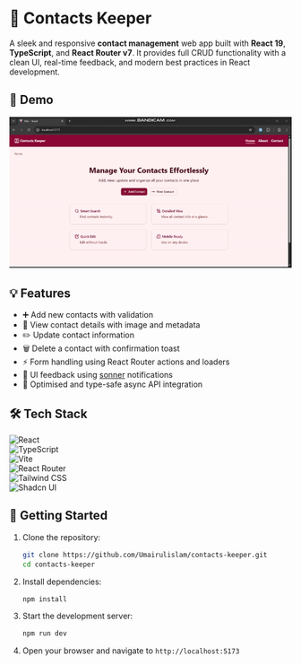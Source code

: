 # 📇 Contacts Keeper

A sleek and responsive **contact management** web app built with **React 19**, **TypeScript**, and **React Router v7**.
It provides full CRUD functionality with a clean UI, real-time feedback, and modern best practices in React development.

## 🎥 Demo

![Demo](/src/assets/demo.gif)

## 💡 Features

- ➕ Add new contacts with validation
- 🧾 View contact details with image and metadata
- ✏️ Update contact information
- 🗑️ Delete a contact with confirmation toast
- ⚡ Form handling using React Router actions and loaders
- 💬 UI feedback using [sonner](https://sonner.emilkowal.dev/) notifications
- 🔄 Optimised and type-safe async API integration

## 🛠 Tech Stack

![React](https://img.shields.io/badge/React-61DAFB?logo=react&logoColor=white)  
![TypeScript](https://img.shields.io/badge/TypeScript-3178C6?logo=typescript&logoColor=white)  
![Vite](https://img.shields.io/badge/Vite-646CFF?logo=vite&logoColor=white)  
![React Router](https://img.shields.io/badge/React_Router-CA4245?logo=react-router&logoColor=white)  
![Tailwind CSS](https://img.shields.io/badge/Tailwind_CSS-06B6D4?logo=tailwindcss&logoColor=white)  
![Shadcn UI](https://img.shields.io/badge/Shadcn_UI-000000?logo=radixui&logoColor=white)

## 🚀 Getting Started

1. Clone the repository:

   ```bash
   git clone https://github.com/Umairulislam/contacts-keeper.git
   cd contacts-keeper
   ```

2. Install dependencies:
   ```bash
   npm install
   ```
3. Start the development server:
   ```bash
   npm run dev
   ```
4. Open your browser and navigate to `http://localhost:5173`
